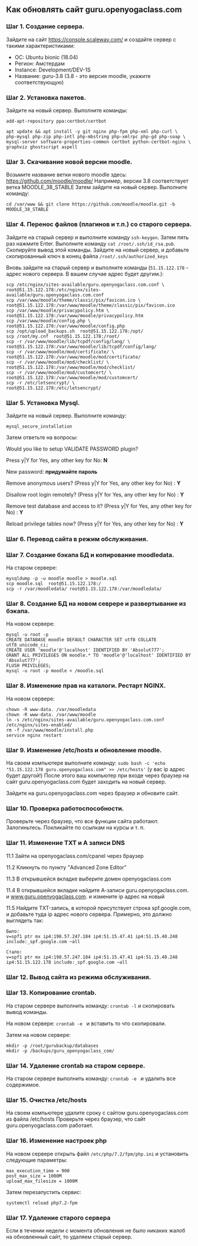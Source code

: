 ## Как обновлять сайт guru.openyogaclass.com

### Шаг 1. Создание сервера.
Зайдите на сайт https://console.scaleway.com/ и создайте сервер с такими характеристиками:
- ОС: Ubuntu bionic (18.04)
- Регион: Амстердам
- Instance: Development/DEV-1S
- Название: guru-3.8 (3.8 - это версия moodle, укажите соответствующую)

### Шаг 2. Установка пакетов.
Зайдите на новый сервер. Выполните команды:

```
add-apt-repository ppa:certbot/certbot
```

```
apt update && apt install -y git nginx php-fpm php-xml php-curl \
php-mysql php-zip php-intl php-mbstring php-xmlrpc php-gd php-soap \ 
mysql-server software-properties-common certbot python-certbot-nginx \
graphviz ghostscript aspell
 ```
 
### Шаг 3. Скачивание новой версии moodle.
Возьмите название ветки нового moodle здесь: https://github.com/moodle/moodle/
Например, версии 3.8 соответствует ветка MOODLE_38_STABLE
Затем зайдите на новый сервер. Выполните команду:
```
cd /var/www && git clone https://github.com/moodle/moodle.git -b MOODLE_38_STABLE
```

### Шаг 4. Перенос файлов (плагинов и т.п.) со старого сервера.

Зайдите на старый сервер и выполните команду `ssh-keygen`. Затем пять раз нажмите Enter.
Выполните команду `cat /root/.ssh/id_rsa.pub`. Скопируйте вывод этой команды.
Зайдите на новый сервер, и добавьте скопированный ключ в конец файла `/root/.ssh/authorized_keys`

Вновь зайдите на старый сервер и выполните команды (`51.15.122.178` - адрес нового сервера. 
В вашем случае адрес будет другим.):

```
scp /etc/nginx/sites-available/guru.openyogaclass.com.conf \
root@51.15.122.178:/etc/nginx/sites-available/guru.openyogaclass.com.conf
scp /var/www/moodle/theme/classic/pix/favicon.ico \
root@51.15.122.178:/var/www/moodle/theme/classic/pix/favicon.ico
scp /var/www/moodle/privacypolicy.htm \
root@51.15.122.178:/var/www/moodle/privacypolicy.htm
scp /var/www/moodle/config.php \
root@51.15.122.178:/var/www/moodle/config.php
scp /opt/upload_backups.sh  root@51.15.122.178:/opt/
scp /root/my.cnf  root@51.15.122.178:/root/
scp -r /var/www/moodle/lib/tcpdf/config/lang/ \
root@51.15.122.178:/var/www/moodle/lib/tcpdf/config/lang/
scp -r /var/www/moodle/mod/certificate/ \
root@51.15.122.178:/var/www/moodle/mod/certificate/
scp -r /var/www/moodle/mod/checklist/ \
root@51.15.122.178:/var/www/moodle/mod/checklist/
scp -r /var/www/moodle/mod/customcert/ \
root@51.15.122.178:/var/www/moodle/mod/customcert/
scp -r /etc/letsencrypt/ \
root@51.15.122.178:/etc/letsencrypt/
```

### Шаг 5. Установка Mysql.
Зайдите на новый сервер. Выполните команду:
```
mysql_secure_installation
```

Затем ответьте на вопросы:

Would you like to setup VALIDATE PASSWORD plugin?

Press y|Y for Yes, any other key for No: **N**

New password: **придумайте пароль**

Remove anonymous users? (Press y|Y for Yes, any other key for No) : **Y**

Disallow root login remotely? (Press y|Y for Yes, any other key for No) : **Y**

Remove test database and access to it? (Press y|Y for Yes, any other key for No) : **Y**

Reload privilege tables now? (Press y|Y for Yes, any other key for No) : **Y**

### Шаг 6. Перевод сайта в режим обслуживания.

### Шаг 7. Создание бэкапа БД и копирование moodledata.
На старом сервере:
```
mysqldump -p -u moodle moodle > moodle.sql
scp moodle.sql  root@51.15.122.178:/
scp -r /var/moodledata/ root@51.15.122.178:/var/moodledata/
```

### Шаг 8. Создание БД на новом севрере и развертывание из бэкапа.
На новом сервере:
```
mysql -u root -p
CREATE DATABASE moodle DEFAULT CHARACTER SET utf8 COLLATE utf8_unicode_ci;
CREATE USER 'moodle'@'localhost' IDENTIFIED BY 'Absolut777';
GRANT ALL PRIVILEGES ON moodle.* TO 'moodle'@'localhost' IDENTIFIED BY 'Absolut777';
FLUSH PRIVILEGES;
mysql -u root -p moodle < /moodle.sql
```

### Шаг 8. Изменение прав на каталоги. Рестарт NGINX.
На новом сервере:
```
chown -R www-data. /var/moodledata
chown -R www-data. /var/www/moodle
ln -s /etc/nginx/sites-available/guru.openyogaclass.com.conf /etc/nginx/sites-enabled/
rm -f /var/www/moodle/install.php
service nginx restart
```

### Шаг 9. Изменение /etc/hosts и обновление moodle.
На своем компьютере выполните команду: `sudo bash -c 'echo "51.15.122.178 guru.openyogaclass.com" >> /etc/hosts'` (у вас ip адрес будет другой!)
После этого ваш компьютер при входе через браузер на сайт guru.openyogaclass.com будет заходить на новый сервер.

Зайдите на guru.openyogaclass.com через браузер и обновите сайт.

### Шаг 10. Проверка работоспособности.
Проверьте через браузер, что все функции сайта работают. Залогиньтесь. Покликайте по ссылкам на курсы и т. п.

### Шаг 11. Изменение TXT и A записи DNS

11.1 Зайти на openyogaclass.com/cpanel через браузер

11.2 Кликнуть по пункту "Advanced Zone Editor"

11.3 В открывшейся вкладке выберите домен openyogaclass.com

11.4 В открывшейся вкладке найдите А-записи guru.openyogaclass.com. и www.guru.openyogaclass.com. и измените ip адрес на новый

11.5 Найдите TXT-запись, в которой присутствует строка spf.google.com, и добавьте туда ip адрес нового сервера.
    Примерно, это должно выглядеть так:
    
    Было:
    v=spf1 ptr mx ip4:198.57.247.184 ip4:51.15.47.41 ip4:51.15.40.248 include:_spf.google.com ~all
    
    Стало:
    v=spf1 ptr mx ip4:198.57.247.184 ip4:51.15.47.41 ip4:51.15.40.248 ip4:51.15.122.178 include:_spf.google.com ~all

### Шаг 12. Вывод сайта из режима обслуживания.

### Шаг 13. Копирование crontab.

На старом сервере выполнить команду:
`crontab -l`
и скопировать вывод команды.

На новом сервере:
`crontab -e `
и вставить то что скопировали.

Затем на новом сервере:
```
mkdir -p /root/gurubackup/databases
mkdir -p /backups/guru_openyogaclass_com/
```

### Шаг 14. Удаление crontab на старом сервере.
На старом сервере выполнить команду:
`crontab -e `
и удалить все содержимое.

### Шаг 15. Очистка /etc/hosts
На своем компьютере удалите сроку с сайтом guru.openyogaclass.com из файла /etc/hosts
Проверьте через браузер, что сайт guru.openyogaclass.com работает.

### Шаг 16. Изменение настроек php
На новом сервере открыть файл `/etc/php/7.2/fpm/php.ini` и установить следующие параметры:
```
max_execution_time = 900
post_max_size = 1000M
upload_max_filesize = 1000M
```
Затем перезапустить сервис:
```
systemctl reload php7.2-fpm
```

### Шаг 17. Удаление старого сервера
Если в течении недели с момента обновления не было никаких жалоб на обновленный сайт, то удаляем старый сервер.






